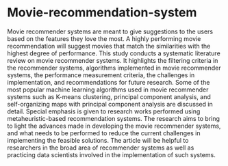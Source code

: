 # Movie-recommendation-system

Movie recommender systems are meant to give suggestions to the users based on the features they love the most. A highly performing movie recommendation will suggest movies that match the similarities with the highest degree of performance. This study conducts a systematic literature review on movie recommender systems. It highlights the filtering criteria in the recommender systems, algorithms implemented in movie recommender systems, the performance measurement criteria, the challenges in implementation, and recommendations for future research. Some of the most popular machine learning algorithms used in movie recommender systems such as K-means clustering, principal component analysis, and self-organizing maps with principal component analysis are discussed in detail. Special emphasis is given to research works performed using metaheuristic-based recommendation systems. The research aims to bring to light the advances made in developing the movie recommender systems, and what needs to be performed to reduce the current challenges in implementing the feasible solutions. The article will be helpful to researchers in the broad area of recommender systems as well as practicing data scientists involved in the implementation of such systems.
